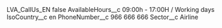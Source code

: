 <?xml version="1.0" encoding="UTF-8"?>
<CustomMetadata xmlns="http://soap.sforce.com/2006/04/metadata" xmlns:xsi="http://www.w3.org/2001/XMLSchema-instance" xmlns:xsd="http://www.w3.org/2001/XMLSchema">
    <label>LVA_CallUs_EN</label>
    <protected>false</protected>
    <values>
        <field>AvailableHours__c</field>
        <value xsi:type="xsd:string">09:00h - 17:00H / Working days</value>
    </values>
    <values>
        <field>IsoCountry__c</field>
        <value xsi:type="xsd:string">en</value>
    </values>
    <values>
        <field>PhoneNumber__c</field>
        <value xsi:type="xsd:string">966 666 666</value>
    </values>
    <values>
        <field>Sector__c</field>
        <value xsi:type="xsd:string">Airline</value>
    </values>
</CustomMetadata>
